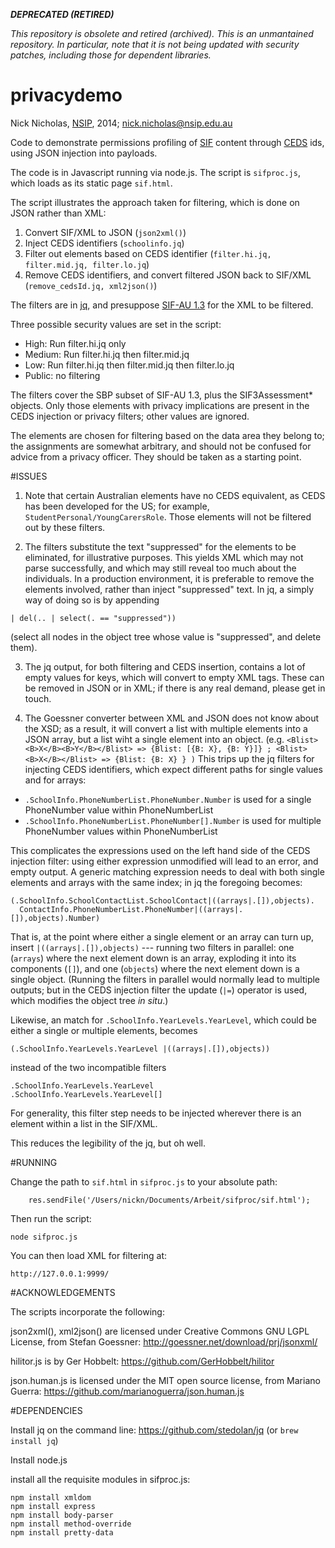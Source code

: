 ***DEPRECATED (RETIRED)***

*This repository is obsolete and retired (archived). This is an unmantained repository. In particular, note that it is not being updated with security patches, including those for dependent libraries.*




# privacydemo

Nick Nicholas, [NSIP](http://www.dev.nsip.edu.au/), 2014; nick.nicholas@nsip.edu.au

Code to demonstrate permissions profiling of [SIF](https://www.sifassociation.org/) content through [CEDS](http://ceds.ed.gov/) ids, using JSON injection into payloads.

The code is in Javascript running via node.js. The script is `sifproc.js`, which loads as its static page `sif.html`.

The script illustrates the approach taken for filtering, which is done on JSON rather than XML:

1. Convert SIF/XML to JSON (`json2xml()`)
2. Inject CEDS identifiers (`schoolinfo.jq`)
3. Filter out elements based on CEDS identifier (`filter.hi.jq, filter.mid.jq, filter.lo.jq`)
4. Remove CEDS identifiers, and convert filtered JSON back to SIF/XML (`remove_cedsId.jq, xml2json()`)

The filters are in [jq](http://stedolan.github.io/jq/), and presuppose [SIF-AU 1.3](http://specification.sifassociation.org/Implementation/AU/1.3/html/) for the XML to be filtered. 

Three possible security values are set in the script:

* High: Run filter.hi.jq only
* Medium: Run filter.hi.jq then filter.mid.jq
* Low: Run filter.hi.jq then filter.mid.jq then filter.lo.jq
* Public: no filtering

The filters cover the SBP subset of SIF-AU 1.3, plus the SIF3Assessment* objects. Only those elements with privacy implications
are present in the CEDS injection or privacy filters; other values are ignored.

The elements are chosen for filtering based on the data area they belong to; the assignments are somewhat arbitrary, 
and should not be confused for advice from a privacy officer. They should be taken as a starting point.

#ISSUES

1. Note that certain Australian elements have no CEDS equivalent, as CEDS has been developed for the US; for example,
`StudentPersonal/YoungCarersRole`. Those elements will not be filtered out by these filters.

2. The filters substitute the text "suppressed" for the elements to be eliminated, for illustrative purposes. This yields
XML which may not parse successfully, and which may still reveal too much about the individuals. In a production environment,
it is preferable to remove the elements involved, rather than inject "suppressed" text. In jq, a simply way of doing so
is by appending  
```
| del(.. | select(. == "suppressed"))
```
(select all nodes in the object tree whose value is "suppressed", and delete them).

3. The jq output, for both filtering and CEDS insertion, contains a lot of empty values for keys, which will convert to empty
XML tags. These can be removed in JSON or in XML; if there is any real demand, please get in touch.

4. The Goessner converter between XML and JSON does not know about the XSD; as a result, it will convert a list with multiple elements
into a JSON array, but a list wiht a single element into an object. (e.g. `<Blist><B>X</B><B>Y</B></Blist> => {Blist: [{B: X}, {B: Y}]} ;
<Blist><B>X</B></Blist> => {Blist: {B: X} } )` This trips up the jq filters for injecting CEDS identifiers, which expect different paths
for single values and for arrays: 

* `.SchoolInfo.PhoneNumberList.PhoneNumber.Number`  is used for a single PhoneNumber value within PhoneNumberList
* `.SchoolInfo.PhoneNumberList.PhoneNumber[].Number`  is used for multiple  PhoneNumber values within PhoneNumberList

This complicates the expressions used on the left hand side of the CEDS injection filter: using either expression unmodified will lead 
to an error, and empty output. A generic matching expression needs to deal with both single elements and arrays with the same index; in jq
the foregoing becomes:

```
(.SchoolInfo.SchoolContactList.SchoolContact|((arrays|.[]),objects).
  ContactInfo.PhoneNumberList.PhoneNumber|((arrays|.[]),objects).Number) 
```

That is, at the point where either a single element or an array can turn up, insert `|((arrays|.[]),objects)` --- running two filters in
parallel: one (`arrays`) where the next element down is an array, exploding it into its components (`[]`), and one (`objects`) where the next
element down is a single object. (Running the filters in parallel would normally lead to multiple outputs; but in the CEDS injection filter
the update (`|=`) operator is used, which modifies the object tree *in situ*.)

Likewise, an match for `.SchoolInfo.YearLevels.YearLevel`, which could be either a single or multiple elements, becomes

```
(.SchoolInfo.YearLevels.YearLevel |((arrays|.[]),objects))
```

instead of the two incompatible filters

```
.SchoolInfo.YearLevels.YearLevel
.SchoolInfo.YearLevels.YearLevel[]
```

For generality, this filter step needs to be injected wherever there is an element within a list in the SIF/XML.

This reduces the legibility of the jq, but oh well.

#RUNNING

Change the path to `sif.html` in `sifproc.js` to your absolute path:
```
    res.sendFile('/Users/nickn/Documents/Arbeit/sifproc/sif.html');
```
Then run the script:
```
node sifproc.js
```
You can then load XML for filtering at:
```
http://127.0.0.1:9999/
```

#ACKNOWLEDGEMENTS

The scripts incorporate the following:

json2xml(), xml2json() are licensed under Creative Commons GNU LGPL License, from Stefan Goessner: http://goessner.net/download/prj/jsonxml/

hilitor.js is by Ger Hobbelt: https://github.com/GerHobbelt/hilitor

json.human.js is licensed under the MIT open source license, from Mariano Guerra: https://github.com/marianoguerra/json.human.js


#DEPENDENCIES

Install jq on the command line: https://github.com/stedolan/jq (or ```brew install jq```)

Install node.js

install all the requisite modules in sifproc.js:
```
npm install xmldom
npm install express
npm install body-parser
npm install method-override
npm install pretty-data
```
